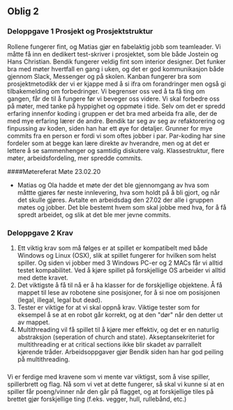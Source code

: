 ## Oblig 2
### Deloppgave 1 Prosjekt og Prosjektstruktur
Rollene fungerer fint, og Matias gjør en fabelaktig jobb som teamleader.
Vi måtte få inn en dedikert test-skriver i prosjektet, som ble både Jostein og 
Hans Christian. Bendik fungerer veldig fint som interior designer. Det funker bra med møter hvertfall en gang i uken, og det er god
kommunikasjon både gjennom Slack, Messenger og på skolen.
Kanban fungerer bra som prosjektmetodikk der vi er kjappe med å si ifra
om forandringer men også gi tilbakemelding om forbedringer. Vi begrenser
oss ved å ta få ting om gangen, får de til å fungere før vi beveger oss
videre. Vi skal forbedre oss på møter, med tanke på hyppighet og oppmøte i tide.
Selv om det er spredd erfaring innenfor koding i gruppen
er det bra med arbeida fra alle, der de med mye erfaring lærer
de andre. Bendik tar seg av seg av refaktorering og finpussing av koden,
siden han har ett øye for detaljer. Grunner for mye commits fra en person er fordi
vi som oftes jobber i par. Par-koding har sine fordeler som at begge kan
lære direkte av hverandre, men og at det er lettere å se sammenhenger
og samtidig diskutere valg. Klassestruktur, flere møter, arbeidsfordeling, mer spredde commits.

####Møtereferat
 Møte 23.02.20
 - Matias og Ola hadde et møte der det ble gjennomgang av hva som måttte gjøres før neste innlevering,
 hva som holdt på å bli gjort, og når det skulle gjøres. Avtalte en arbeidsdag
 den 27.02 der alle i gruppen møtes og jobber. Det ble bestemt hvem som
 skal jobbe med hva, for å få spredt arbeidet, og slik at det ble mer jevne commits.

### Deloppgave 2 Krav
1. Ett viktig krav som må følges er at spillet er kompatibelt med både
Windows og Linux (OSX), slik at spillet fungerer for hvilken som helst spiller. Og siden vi jobber med 3 Windows PC-er og 2
MACs får vi alltid testet kompabilitet. Ved å kjøre spillet på forskjellige OS arbeider vi alltid med dette kravet.
2. Det viktigste å få til nå er å ha klasser for de forskjellige
objektene.  Å få mappet til lese av robotene sine posisjoner, for å
si noe om posisjonen (legal, illegal, legal but dead).
3. Tester er viktige for at vi skal oppnå krav. Viktige tester som for
eksempel å se at en robot går korrekt, og at den "dør" når den detter ut av mappet.
4. Multithreading vil få spillet til å kjøre mer effektiv, og det er en naturlig abstraksjon (seperation of church and  state).
Akseptansekriteriet for multithreading er at critical sections ikke blir skadet av parrallelt kjørende tråder. Arbeidsoppgaver
gjør Bendik siden han har god peiling på multithreading.
###
Vi er ferdige med kravene som vi mente var viktigst, som å vise spiller,
spillerbrett og flag. Nå som vi vet at dette fungerer, så skal vi kunne
si at en spiller får poeng/vinner når den går på flagget, og at forskjellige
tiles på brettet gjør forskjellige ting (f.eks. vegger, hull, rullebånd, etc.)


